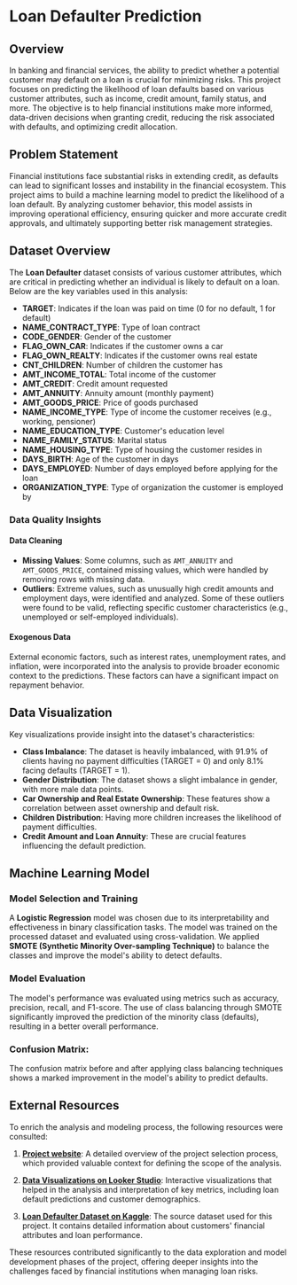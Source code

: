 # Loan Defaulter Prediction

## Overview

In banking and financial services, the ability to predict whether a potential customer may default on a loan is crucial for minimizing risks. This project focuses on predicting the likelihood of loan defaults based on various customer attributes, such as income, credit amount, family status, and more. The objective is to help financial institutions make more informed, data-driven decisions when granting credit, reducing the risk associated with defaults, and optimizing credit allocation.

## Problem Statement

Financial institutions face substantial risks in extending credit, as defaults can lead to significant losses and instability in the financial ecosystem. This project aims to build a machine learning model to predict the likelihood of a loan default. By analyzing customer behavior, this model assists in improving operational efficiency, ensuring quicker and more accurate credit approvals, and ultimately supporting better risk management strategies.

## Dataset Overview

The **Loan Defaulter** dataset consists of various customer attributes, which are critical in predicting whether an individual is likely to default on a loan. Below are the key variables used in this analysis:

- **TARGET**: Indicates if the loan was paid on time (0 for no default, 1 for default)
- **NAME_CONTRACT_TYPE**: Type of loan contract
- **CODE_GENDER**: Gender of the customer
- **FLAG_OWN_CAR**: Indicates if the customer owns a car
- **FLAG_OWN_REALTY**: Indicates if the customer owns real estate
- **CNT_CHILDREN**: Number of children the customer has
- **AMT_INCOME_TOTAL**: Total income of the customer
- **AMT_CREDIT**: Credit amount requested
- **AMT_ANNUITY**: Annuity amount (monthly payment)
- **AMT_GOODS_PRICE**: Price of goods purchased
- **NAME_INCOME_TYPE**: Type of income the customer receives (e.g., working, pensioner)
- **NAME_EDUCATION_TYPE**: Customer's education level
- **NAME_FAMILY_STATUS**: Marital status
- **NAME_HOUSING_TYPE**: Type of housing the customer resides in
- **DAYS_BIRTH**: Age of the customer in days
- **DAYS_EMPLOYED**: Number of days employed before applying for the loan
- **ORGANIZATION_TYPE**: Type of organization the customer is employed by

### Data Quality Insights

#### Data Cleaning
- **Missing Values**: Some columns, such as `AMT_ANNUITY` and `AMT_GOODS_PRICE`, contained missing values, which were handled by removing rows with missing data.
- **Outliers**: Extreme values, such as unusually high credit amounts and employment days, were identified and analyzed. Some of these outliers were found to be valid, reflecting specific customer characteristics (e.g., unemployed or self-employed individuals).
  
#### Exogenous Data
External economic factors, such as interest rates, unemployment rates, and inflation, were incorporated into the analysis to provide broader economic context to the predictions. These factors can have a significant impact on repayment behavior.

## Data Visualization

Key visualizations provide insight into the dataset's characteristics:

- **Class Imbalance**: The dataset is heavily imbalanced, with 91.9% of clients having no payment difficulties (TARGET = 0) and only 8.1% facing defaults (TARGET = 1).
- **Gender Distribution**: The dataset shows a slight imbalance in gender, with more male data points.
- **Car Ownership and Real Estate Ownership**: These features show a correlation between asset ownership and default risk.
- **Children Distribution**: Having more children increases the likelihood of payment difficulties.
- **Credit Amount and Loan Annuity**: These are crucial features influencing the default prediction.

## Machine Learning Model

### Model Selection and Training

A **Logistic Regression** model was chosen due to its interpretability and effectiveness in binary classification tasks. The model was trained on the processed dataset and evaluated using cross-validation. We applied **SMOTE (Synthetic Minority Over-sampling Technique)** to balance the classes and improve the model's ability to detect defaults.

### Model Evaluation

The model's performance was evaluated using metrics such as accuracy, precision, recall, and F1-score. The use of class balancing through SMOTE significantly improved the prediction of the minority class (defaults), resulting in a better overall performance.

### Confusion Matrix:
The confusion matrix before and after applying class balancing techniques shows a marked improvement in the model's ability to predict defaults.

## External Resources

To enrich the analysis and modeling process, the following resources were consulted:

1. **[Project website](https://darwincharris.github.io/ProjectSelection-DM202430/index.html)**: A detailed overview of the project selection process, which provided valuable context for defining the scope of the analysis.
   
2. **[Data Visualizations on Looker Studio](https://lookerstudio.google.com/reporting/3a5fadf5-0bf8-4370-a2a1-0b9add124378)**: Interactive visualizations that helped in the analysis and interpretation of key metrics, including loan default predictions and customer demographics.

3. **[Loan Defaulter Dataset on Kaggle](https://www.kaggle.com/datasets/gauravduttakiit/loan-defaulter?select=columns_description.csv)**: The source dataset used for this project. It contains detailed information about customers' financial attributes and loan performance.

These resources contributed significantly to the data exploration and model development phases of the project, offering deeper insights into the challenges faced by financial institutions when managing loan risks.
